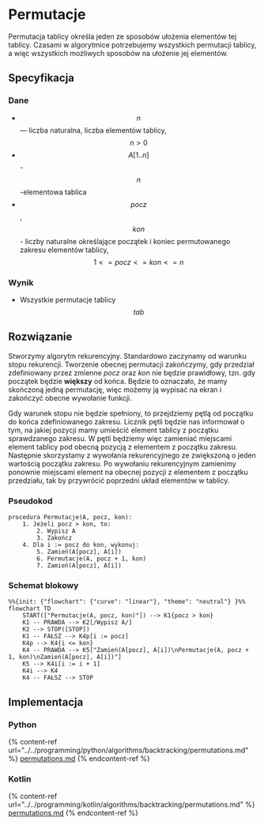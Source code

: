 # Permutacje

Permutacja tablicy określa jeden ze sposobów ułożenia elementów tej tablicy. Czasami w algorytmice potrzebujemy wszystkich permutacji tablicy, a więc wszystkich możliwych sposobów na ułożenie jej elementów.

## Specyfikacja

### Dane

* $$n$$ — liczba naturalna, liczba elementów tablicy, $$n>0$$
* $$A[1..n]$$ - $$n$$-elementowa tablica 
* $$pocz$$, $$kon$$ - liczby naturalne określające początek i koniec permutowanego zakresu elementów tablicy, $$1<=pocz<=kon<=n$$

### Wynik

* Wszystkie permutacje tablicy $$tab$$

## Rozwiązanie

Stworzymy algorytm rekurencyjny. Standardowo zaczynamy od warunku stopu rekurencji. Tworzenie obecnej permutacji zakończymy, gdy przedział zdefiniowany przez zmienne *pocz* oraz *kon* nie będzie prawidłowy, tzn. gdy początek będzie **większy** od końca. Będzie to oznaczało, że mamy skończoną jedną permutację, więc możemy ją wypisać na ekran i zakończyć obecne wywołanie funkcji.

Gdy warunek stopu nie będzie spełniony, to przejdziemy pętlą od początku do końca zdefiniowanego zakresu. Licznik pętli będzie nas informował o tym, na jakiej pozycji mamy umieścić element tablicy z początku sprawdzanego zakresu. W pętli będziemy więc zamieniać miejscami element tablicy pod obecną pozycją z elementem z początku zakresu. Następnie skorzystamy z wywołania rekurencyjnego ze zwiększoną o jeden wartością początku zakresu. Po wywołaniu rekurencyjnym zamienimy ponownie miejscami element na obecnej pozycji z elementem z początku przedziału, tak by przywrócić poprzedni układ elementów w tablicy.

### Pseudokod

```
procedura Permutacje(A, pocz, kon):
    1. Jeżeli pocz > kon, to:
        2. Wypisz A
        3. Zakończ
    4. Dla i := pocz do kon, wykonuj:
        5. Zamień(A[pocz], A[i])
        6. Permutacje(A, pocz + 1, kon)
        7. Zamień(A[pocz], A[i])
```

### Schemat blokowy

```mermaid
%%{init: {"flowchart": {"curve": "linear"}, "theme": "neutral"} }%%
flowchart TD
    START(["Permutacje(A, pocz, kon)"]) --> K1{pocz > kon}
    K1 -- PRAWDA --> K2[/Wypisz A/]
    K2 --> STOP([STOP])
    K1 -- FAŁSZ --> K4p[i := pocz]
    K4p --> K4{i <= kon}
    K4 -- PRAWDA --> K5["Zamień(A[pocz], A[i])\nPermutacje(A, pocz + 1, kon)\nZamień(A[pocz], A[i])"]
    K5 --> K4i[i := i + 1]
    K4i --> K4
    K4 -- FAŁSZ --> STOP
```

## Implementacja

### Python

{% content-ref url="../../programming/python/algorithms/backtracking/permutations.md" %}
[permutations.md](../../programming/python/algorithms/backtracking/permutations.md)
{% endcontent-ref %}

### Kotlin

{% content-ref url="../../programming/kotlin/algorithms/backtracking/permutations.md" %}
[permutations.md](../../programming/kotlin/algorithms/backtracking/permutations.md)
{% endcontent-ref %}